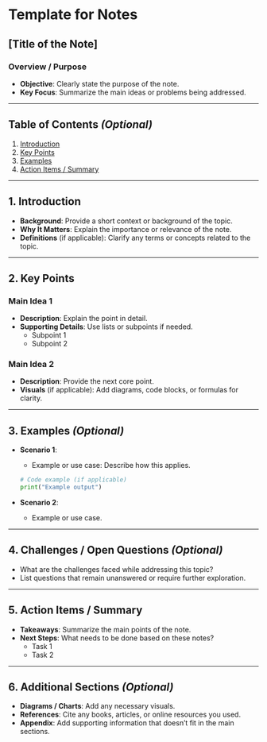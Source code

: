 # Template for Notes

## **[Title of the Note]**

### **Overview / Purpose**
- **Objective**: Clearly state the purpose of the note.
- **Key Focus**: Summarize the main ideas or problems being addressed.

---

## **Table of Contents** *(Optional)*
1. [Introduction](#introduction)
2. [Key Points](#key-points)
3. [Examples](#examples)
4. [Action Items / Summary](#action-items--summary)

---

## **1. Introduction**
- **Background**: Provide a short context or background of the topic.
- **Why It Matters**: Explain the importance or relevance of the note.
- **Definitions** (if applicable): Clarify any terms or concepts related to the topic.

---

## **2. Key Points**
### **Main Idea 1**
- **Description**: Explain the point in detail.
- **Supporting Details**: Use lists or subpoints if needed.
    - Subpoint 1
    - Subpoint 2

### **Main Idea 2**
- **Description**: Provide the next core point.
- **Visuals** (if applicable): Add diagrams, code blocks, or formulas for clarity.

---

## **3. Examples** *(Optional)*
- **Scenario 1**:
  - Example or use case: Describe how this applies.
  ```python
  # Code example (if applicable)
  print("Example output")
  ```

- **Scenario 2**:
  - Example or use case.

---

## **4. Challenges / Open Questions** *(Optional)*
- What are the challenges faced while addressing this topic?
- List questions that remain unanswered or require further exploration.

---

## **5. Action Items / Summary**
- **Takeaways**: Summarize the main points of the note.
- **Next Steps**: What needs to be done based on these notes?
    - Task 1
    - Task 2

---

## **6. Additional Sections** *(Optional)*
- **Diagrams / Charts**: Add any necessary visuals.
- **References**: Cite any books, articles, or online resources you used.
- **Appendix**: Add supporting information that doesn’t fit in the main sections.
